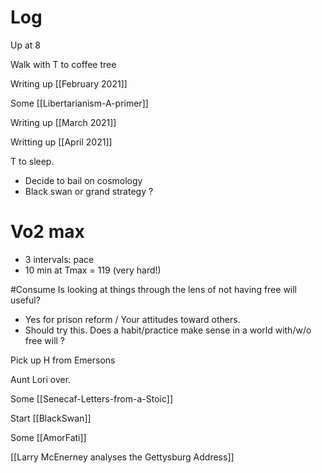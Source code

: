 

# Log

Up at 8

Walk with T to coffee tree

Writing up [[February 2021]]

Some [[Libertarianism-A-primer]]

Writing up [[March 2021]]

Writting up [[April 2021]]

T to sleep.
- Decide to bail on cosmology
- Black swan or grand strategy ?

# Vo2 max
- 3 intervals: pace 
- 10 min at Tmax = 119 (very hard!)

#Consume
Is looking at things through the lens of not having free will useful?
- Yes for prison reform / Your attitudes toward others.
- Should try this. Does a habit/practice make sense in a world with/w/o free will ?

Pick up H from Emersons 

Aunt Lori over.

Some [[Senecaf-Letters-from-a-Stoic]]

Start [[BlackSwan]]

Some [[AmorFati]]

[[Larry McEnerney analyses the Gettysburg Address]]



